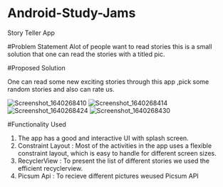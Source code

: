 # Android-Study-Jams
Story Teller App

#Problem Statement
Alot of people want to read stories this is a small solution that one can read the stories with a titled pic.

#Proposed Solution

One can read some new exciting stories through this app ,pick some random stories and also can rate us.


![Screenshot_1640268410](https://user-images.githubusercontent.com/80695826/147252539-4cf9de5d-bd86-4085-af90-79e820574a51.png)
![Screenshot_1640268414](https://user-images.githubusercontent.com/80695826/147252548-acf7011f-8d06-414a-99c7-dd0e87049be0.png)
![Screenshot_1640268424](https://user-images.githubusercontent.com/80695826/147252554-50e1af51-42f1-4cf6-a3ff-da4dac655e79.png)
![Screenshot_1640268430](https://user-images.githubusercontent.com/80695826/147252569-71d6c6df-2e37-4f8f-bd8a-f2e4267124dd.png)

#Functionality Used

1. The app has a good and interactive UI with splash screen.
2. Constraint Layout : Most of the activities in the app uses a flexible constraint layout, which is easy to handle for different screen sizes.
3. RecyclerView : To present the list of different stories we used the efficient recyclerview.
4. Picsum Api : To recieve different pictures weused Picsum API
